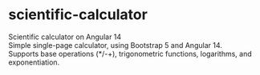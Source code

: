 # scientific-calculator

Scientific calculator on Angular 14  
Simple single-page calculator, using Bootstrap 5 and Angular 14.  
Supports base operations (*/-+), trigonometric functions, logarithms, and exponentiation.

